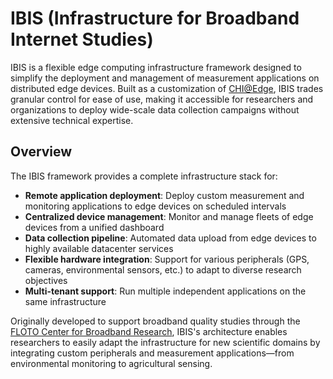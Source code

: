# IBIS (Infrastructure for Broadband Internet Studies)

IBIS is a flexible edge computing infrastructure framework designed to simplify the deployment and management of measurement applications on distributed edge devices. Built as a customization of [CHI@Edge](https://chameleoncloud.org/experiment/chiedge/), IBIS trades granular control for ease of use, making it accessible for researchers and organizations to deploy wide-scale data collection campaigns without extensive technical expertise.

## Overview

The IBIS framework provides a complete infrastructure stack for:
- **Remote application deployment**: Deploy custom measurement and monitoring applications to edge devices on scheduled intervals
- **Centralized device management**: Monitor and manage fleets of edge devices from a unified dashboard
- **Data collection pipeline**: Automated data upload from edge devices to highly available datacenter services
- **Flexible hardware integration**: Support for various peripherals (GPS, cameras, environmental sensors, etc.) to adapt to diverse research objectives
- **Multi-tenant support**: Run multiple independent applications on the same infrastructure

Originally developed to support broadband quality studies through the [FLOTO Center for Broadband Research](floto.cs.uchicago.edu), IBIS's architecture enables researchers to easily adapt the infrastructure for new scientific domains by integrating custom peripherals and measurement applications—from environmental monitoring to agricultural sensing.
